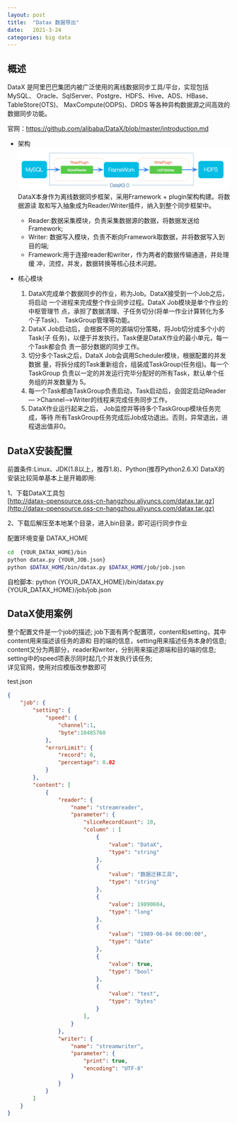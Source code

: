 ```yaml
---
layout: post
title:  "Datax 数据导出"
date:   2021-3-24
categories: big data
---
```


## 概述

DataX 是阿里巴巴集团内被广泛使用的离线数据同步工具/平台，实现包括 MySQL、 Oracle、SqlServer、Postgre、HDFS、Hive、ADS、HBase、TableStore(OTS)、 MaxCompute(ODPS)、DRDS 等各种异构数据源之间高效的数据同步功能。  
  
官网：https://github.com/alibaba/DataX/blob/master/introduction.md

- 架构<br>
![](/resource/dataX/assets/56A11460-99EF-43B9-8104-BC85C6FDFCC6.png)
  DataX本身作为离线数据同步框架，采用Framework + plugin架构构建。将数据源读 取和写入抽象成为Reader/Writer插件，纳入到整个同步框架中。  
    
  * Reader:数据采集模块，负责采集数据源的数据，将数据发送给Framework;   
  * Writer: 数据写入模块，负责不断向Framework取数据，并将数据写入到目的端;   
  * Framework:用于连接reader和writer，作为两者的数据传输通道，并处理缓 冲，流控，并发，数据转换等核心技术问题。

- 核心模块
  1. DataX完成单个数据同步的作业，称为Job。DataX接受到一个Job之后，将启动 一个进程来完成整个作业同步过程。DataX Job模块是单个作业的中枢管理节 点，承担了数据清理、子任务切分(将单一作业计算转化为多个子Task)、 TaskGroup管理等功能。  
  2. DataX Job启动后，会根据不同的源端切分策略，将Job切分成多个小的Task(子 任务)，以便于并发执行。Task便是DataX作业的最小单元，每一个Task都会负 责一部分数据的同步工作。  
  3. 切分多个Task之后，DataX Job会调用Scheduler模块，根据配置的并发数据 量，将拆分成的Task重新组合，组装成TaskGroup(任务组)。每一个TaskGroup 负责以一定的并发运行完毕分配好的所有Task，默认单个任务组的并发数量为 5。  
  4. 每一个Task都由TaskGroup负责启动，Task启动后，会固定启动Reader— >Channel—>Writer的线程来完成任务同步工作。  
  5. DataX作业运行起来之后， Job监控并等待多个TaskGroup模块任务完成，等待 所有TaskGroup任务完成后Job成功退出。否则，异常退出，进程退出值非0。

## DataX安装配置

前置条件:Linux、JDK(1.8以上，推荐1.8)、Python(推荐Python2.6.X) DataX的安装比较简单基本上是开箱即用:  
  
1、下载DataX工具包  
[http://datax-opensource.oss-cn-hangzhou.aliyuncs.com/datax.tar.gz](http://datax-opensource.oss-cn-hangzhou.aliyuncs.com/datax.tar.gz)  
  
2、下载后解压至本地某个目录，进入bin目录，即可运行同步作业  
  
配置环境变量 DATAX_HOME  
```sh  
cd  {YOUR_DATAX_HOME}/bin  
python datax.py {YOUR_JOB.json}  
python $DATAX_HOME/bin/datax.py $DATAX_HOME/job/job.json  
```  
  
自检脚本: python {YOUR_DATAX_HOME}/bin/datax.py {YOUR_DATAX_HOME}/job/job.json

## DataX使用案例

整个配置文件是一个job的描述; job下面有两个配置项，content和setting，其中content用来描述该任务的源和 目的端的信息，setting用来描述任务本身的信息; content又分为两部分，reader和writer，分别用来描述源端和目的端的信息; setting中的speed项表示同时起几个并发执行该任务;  
详见官网，使用对应模版改参数即可  
  
test.json  
  
```json  
{  
    "job": {  
        "setting": {  
            "speed": {  
              	"channel":1,  
                "byte":10485760  
            },  
            "errorLimit": {  
                "record": 0,  
                "percentage": 0.02  
            }  
        },  
        "content": [  
            {  
                "reader": {  
                    "name": "streamreader",  
                    "parameter": {  
                        "sliceRecordCount": 10,  
                        "column" : [  
                            {  
                                "value": "DataX",  
                                "type": "string"  
                            },  
                          	{  
                                "value": "数据迁移工具",  
                                "type": "string"  
                            },  
                            {  
                                "value": 19890604,  
                                "type": "long"  
                            },  
                            {  
                                "value": "1989-06-04 00:00:00",  
                                "type": "date"  
                            },  
                            {  
                                "value": true,  
                                "type": "bool"  
                            },  
                            {  
                                "value": "test",  
                                "type": "bytes"  
                            }  
                        ],  
                    }  
                },  
                "writer": {  
                    "name": "streamwriter",  
                    "parameter": {  
                        "print": true,  
                        "encoding": "UTF-8"  
                    }  
                }  
            }  
        ]  
    }  
}  
```


